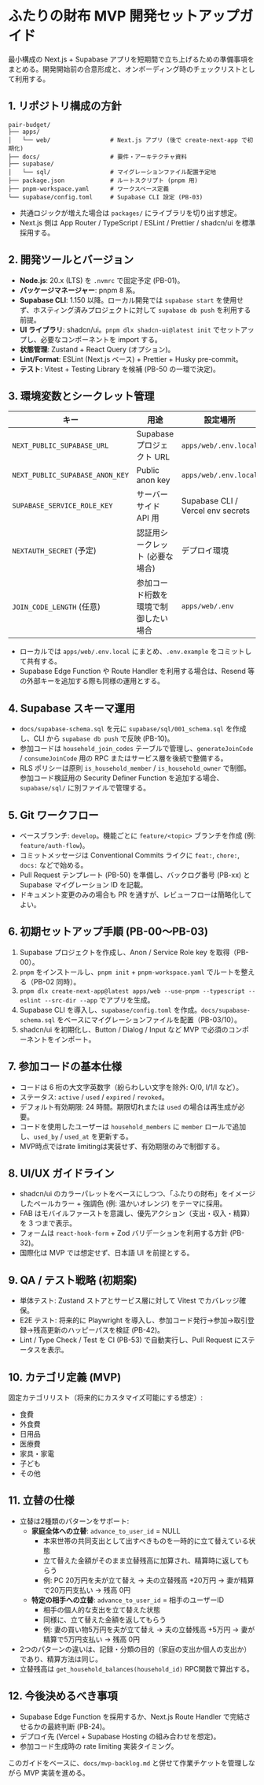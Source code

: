 # ふたりの財布 MVP 開発セットアップガイド

最小構成の Next.js + Supabase アプリを短期間で立ち上げるための準備事項をまとめる。開発開始前の合意形成と、オンボーディング時のチェックリストとして利用する。

## 1. リポジトリ構成の方針

```
pair-budget/
├── apps/
│   └── web/                 # Next.js アプリ (後で create-next-app で初期化)
├── docs/                    # 要件・アーキテクチャ資料
├── supabase/
│   └── sql/                 # マイグレーションファイル配置予定地
├── package.json             # ルートスクリプト (pnpm 用)
├── pnpm-workspace.yaml      # ワークスペース定義
└── supabase/config.toml     # Supabase CLI 設定 (PB-03)
```

- 共通ロジックが増えた場合は `packages/` にライブラリを切り出す想定。
- Next.js 側は App Router / TypeScript / ESLint / Prettier / shadcn/ui を標準採用する。

## 2. 開発ツールとバージョン

- **Node.js**: 20.x (LTS) を `.nvmrc` で固定予定 (PB-01)。
- **パッケージマネージャー**: pnpm 8 系。
- **Supabase CLI**: 1.150 以降。ローカル開発では `supabase start` を使用せず、ホスティング済みプロジェクトに対して `supabase db push` を利用する前提。
- **UI ライブラリ**: shadcn/ui。`pnpm dlx shadcn-ui@latest init` でセットアップし、必要なコンポーネントを import する。
- **状態管理**: Zustand + React Query (オプション)。
- **Lint/Format**: ESLint (Next.js ベース) + Prettier + Husky pre-commit。
- **テスト**: Vitest + Testing Library を候補 (PB-50 の一環で決定)。

## 3. 環境変数とシークレット管理

| キー | 用途 | 設定場所 |
|------|------|----------|
| `NEXT_PUBLIC_SUPABASE_URL` | Supabase プロジェクト URL | `apps/web/.env.local` |
| `NEXT_PUBLIC_SUPABASE_ANON_KEY` | Public anon key | `apps/web/.env.local` |
| `SUPABASE_SERVICE_ROLE_KEY` | サーバーサイド API 用 | Supabase CLI / Vercel env secrets |
| `NEXTAUTH_SECRET` (予定) | 認証用シークレット (必要な場合) | デプロイ環境 |
| `JOIN_CODE_LENGTH` (任意) | 参加コード桁数を環境で制御したい場合 | `apps/web/.env` |

- ローカルでは `apps/web/.env.local` にまとめ、`.env.example` をコミットして共有する。
- Supabase Edge Function や Route Handler を利用する場合は、Resend 等の外部キーを追加する際も同様の運用とする。

## 4. Supabase スキーマ運用

- `docs/supabase-schema.sql` を元に `supabase/sql/001_schema.sql` を作成し、CLI から `supabase db push` で反映 (PB-10)。
- 参加コードは `household_join_codes` テーブルで管理し、`generateJoinCode` / `consumeJoinCode` 用の RPC またはサービス層を後続で整備する。
- RLS ポリシーは原則 `is_household_member` / `is_household_owner` で制御。参加コード検証用の Security Definer Function を追加する場合、`supabase/sql/` に別ファイルで管理する。

## 5. Git ワークフロー

- ベースブランチ: `develop`。機能ごとに `feature/<topic>` ブランチを作成 (例: `feature/auth-flow`)。
- コミットメッセージは Conventional Commits ライクに `feat:`, `chore:`, `docs:` などで始める。
- Pull Request テンプレート (PB-50) を準備し、バックログ番号 (PB-xx) と Supabase マイグレーション ID を記載。
- ドキュメント変更のみの場合も PR を通すが、レビューフローは簡略化してよい。

## 6. 初期セットアップ手順 (PB-00〜PB-03)

1. Supabase プロジェクトを作成し、Anon / Service Role key を取得（PB-00）。
2. `pnpm` をインストールし、`pnpm init` + `pnpm-workspace.yaml` でルートを整える（PB-02 同時）。
3. `pnpm dlx create-next-app@latest apps/web --use-pnpm --typescript --eslint --src-dir --app` でアプリを生成。
4. Supabase CLI を導入し、`supabase/config.toml` を作成。`docs/supabase-schema.sql` をベースにマイグレーションファイルを配置（PB-03/10）。
5. shadcn/ui を初期化し、Button / Dialog / Input など MVP で必須のコンポーネントをインポート。

## 7. 参加コードの基本仕様

- コードは 6 桁の大文字英数字（紛らわしい文字を除外: O/0, I/1/l など）。
- ステータス: `active` / `used` / `expired` / `revoked`。
- デフォルト有効期限: 24 時間。期限切れまたは `used` の場合は再生成が必要。
- コードを使用したユーザーは `household_members` に `member` ロールで追加し、`used_by` / `used_at` を更新する。
- MVP時点ではrate limitingは実装せず、有効期限のみで制御する。

## 8. UI/UX ガイドライン

- shadcn/ui のカラーパレットをベースにしつつ、「ふたりの財布」をイメージしたペールカラー + 強調色 (例: 温かいオレンジ) をテーマに採用。
- FAB はモバイルファーストを意識し、優先アクション（支出・収入・精算）を 3 つまで表示。
- フォームは `react-hook-form` + Zod バリデーションを利用する方針 (PB-32)。
- 国際化は MVP では想定せず、日本語 UI を前提とする。

## 9. QA / テスト戦略 (初期案)

- 単体テスト: Zustand ストアとサービス層に対して Vitest でカバレッジ確保。
- E2E テスト: 将来的に Playwright を導入し、参加コード発行→参加→取引登録→残高更新のハッピーパスを検証 (PB-42)。
- Lint / Type Check / Test を CI (PB-53) で自動実行し、Pull Request にステータスを表示。

## 10. カテゴリ定義 (MVP)

固定カテゴリリスト（将来的にカスタマイズ可能にする想定）:
- 食費
- 外食費
- 日用品
- 医療費
- 家具・家電
- 子ども
- その他

## 11. 立替の仕様

- 立替は2種類のパターンをサポート:
  - **家庭全体への立替**: `advance_to_user_id` = NULL
    - 本来世帯の共同支出として出すべきものを一時的に立て替えている状態
    - 立て替えた金額がそのまま立替残高に加算され、精算時に返してもらう
    - 例: PC 20万円を夫が立て替え → 夫の立替残高 +20万円 → 妻が精算で20万円支払い → 残高 0円
  - **特定の相手への立替**: `advance_to_user_id` = 相手のユーザーID
    - 相手の個人的な支出を立て替えた状態
    - 同様に、立て替えた金額を返してもらう
    - 例: 妻の買い物5万円を夫が立て替え → 夫の立替残高 +5万円 → 妻が精算で5万円支払い → 残高 0円
- 2つのパターンの違いは、記録・分類の目的（家庭の支出か個人の支出か）であり、精算方法は同じ。
- 立替残高は `get_household_balances(household_id)` RPC関数で算出する。

## 12. 今後決めるべき事項

- Supabase Edge Function を採用するか、Next.js Route Handler で完結させるかの最終判断 (PB-24)。
- デプロイ先 (Vercel + Supabase Hosting の組み合わせを想定)。
- 参加コード生成時の rate limiting 実装タイミング。

このガイドをベースに、`docs/mvp-backlog.md` と併せて作業チケットを管理しながら MVP 実装を進める。
